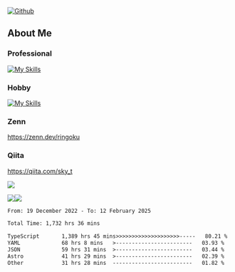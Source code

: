 [![Github](https://img.shields.io/github/followers/skyt-a?label=Follow&style=social)](https://github.com/skyt-a)

## About Me
### Professional
[![My Skills](https://skillicons.dev/icons?i=react,ts,js,nodejs,java,graphql,firebase,githubactions&theme=light)](https://skillicons.dev)
### Hobby
[![My Skills](https://skillicons.dev/icons?i=unity,rust,py&theme=light)](https://skillicons.dev)

### Zenn
https://zenn.dev/ringoku
### Qiita
https://qiita.com/sky_t


![](https://github-profile-summary-cards.vercel.app/api/cards/profile-details?username=skyt-a&theme=default)

![](https://github-profile-summary-cards.vercel.app/api/cards/repos-per-language?username=skyt-a&theme=default)![](https://github-profile-summary-cards.vercel.app/api/cards/stats?username=RinGoku&theme=default)

<!--START_SECTION:waka-->

```txt
From: 19 December 2022 - To: 12 February 2025

Total Time: 1,732 hrs 36 mins

TypeScript       1,389 hrs 45 mins>>>>>>>>>>>>>>>>>>>>-----   80.21 %
YAML             68 hrs 8 mins   >------------------------   03.93 %
JSON             59 hrs 31 mins  >------------------------   03.44 %
Astro            41 hrs 29 mins  >------------------------   02.39 %
Other            31 hrs 28 mins  -------------------------   01.82 %
```

<!--END_SECTION:waka-->
